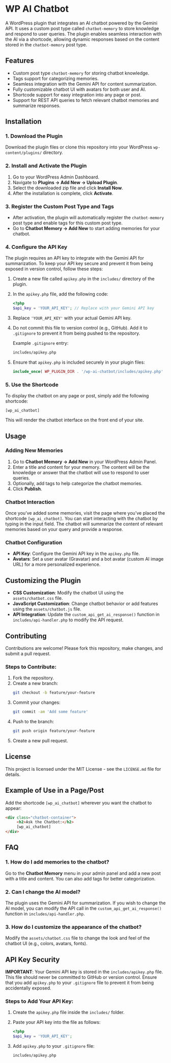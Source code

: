 # WP AI Chatbot

A WordPress plugin that integrates an AI chatbot powered by the Gemini API. It uses a custom post type called `chatbot-memory` to store knowledge and respond to user queries. The plugin enables seamless interaction with the AI via a shortcode, allowing dynamic responses based on the content stored in the `chatbot-memory` post type.

## Features

- Custom post type `chatbot-memory` for storing chatbot knowledge.
- Tags support for categorizing memories.
- Seamless integration with the Gemini API for content summarization.
- Fully customizable chatbot UI with avatars for both user and AI.
- Shortcode support for easy integration into any page or post.
- Support for REST API queries to fetch relevant chatbot memories and summarize responses.

## Installation

### 1. Download the Plugin
Download the plugin files or clone this repository into your WordPress `wp-content/plugins/` directory.

### 2. Install and Activate the Plugin
1. Go to your WordPress Admin Dashboard.
2. Navigate to **Plugins → Add New → Upload Plugin**.
3. Select the downloaded zip file and click **Install Now**.
4. After the installation is complete, click **Activate**.

### 3. Register the Custom Post Type and Tags
- After activation, the plugin will automatically register the `chatbot-memory` post type and enable tags for this custom post type.
- Go to **Chatbot Memory → Add New** to start adding memories for your chatbot.

### 4. Configure the API Key
The plugin requires an API key to integrate with the Gemini API for summarization. To keep your API key secure and prevent it from being exposed in version control, follow these steps:

1. Create a new file called `apikey.php` in the `includes/` directory of the plugin.
2. In the `apikey.php` file, add the following code:

    ```php
    <?php
    $api_key = 'YOUR_API_KEY'; // Replace with your Gemini API key
    ```

3. Replace `'YOUR_API_KEY'` with your actual Gemini API key.
4. Do not commit this file to version control (e.g., GitHub). Add it to `.gitignore` to prevent it from being pushed to the repository.

    Example `.gitignore` entry:
    ```bash
    includes/apikey.php
    ```

5. Ensure that `apikey.php` is included securely in your plugin files:

    ```php
    include_once( WP_PLUGIN_DIR . '/wp-ai-chatbot/includes/apikey.php' );
    ```

### 5. Use the Shortcode
To display the chatbot on any page or post, simply add the following shortcode:

```shortcode
[wp_ai_chatbot]
```

This will render the chatbot interface on the front end of your site.

## Usage

### Adding New Memories
1. Go to **Chatbot Memory → Add New** in your WordPress Admin Panel.
2. Enter a title and content for your memory. The content will be the knowledge or answer that the chatbot will use to respond to user queries.
3. Optionally, add tags to help categorize the chatbot memories.
4. Click **Publish**.

### Chatbot Interaction
Once you’ve added some memories, visit the page where you’ve placed the shortcode `[wp_ai_chatbot]`. You can start interacting with the chatbot by typing in the input field. The chatbot will summarize the content of relevant memories based on your query and provide a response.

### Chatbot Configuration
- **API Key**: Configure the Gemini API key in the `apikey.php` file.
- **Avatars**: Set a user avatar (Gravatar) and a bot avatar (custom AI image URL) for a more personalized experience.

## Customizing the Plugin

- **CSS Customization**: Modify the chatbot UI using the `assets/chatbot.css` file.
- **JavaScript Customization**: Change chatbot behavior or add features using the `assets/chatbot.js` file.
- **API Integration**: Update the `custom_api_get_ai_response()` function in `includes/api-handler.php` to modify the API request.

## Contributing

Contributions are welcome! Please fork this repository, make changes, and submit a pull request.

### Steps to Contribute:
1. Fork the repository.
2. Create a new branch:
    ```bash
    git checkout -b feature/your-feature
    ```
3. Commit your changes:
    ```bash
    git commit -am 'Add some feature'
    ```
4. Push to the branch:
    ```bash
    git push origin feature/your-feature
    ```
5. Create a new pull request.

## License

This project is licensed under the MIT License - see the `LICENSE.md` file for details.

## Example of Use in a Page/Post

Add the shortcode `[wp_ai_chatbot]` wherever you want the chatbot to appear:

```html
<div class="chatbot-container">
     <h2>Ask the Chatbot:</h2>
     [wp_ai_chatbot]
</div>
```

## FAQ

### 1. How do I add memories to the chatbot?
Go to the **Chatbot Memory** menu in your admin panel and add a new post with a title and content. You can also add tags for better categorization.

### 2. Can I change the AI model?
The plugin uses the Gemini API for summarization. If you wish to change the AI model, you can modify the API call in the `custom_api_get_ai_response()` function in `includes/api-handler.php`.

### 3. How do I customize the appearance of the chatbot?
Modify the `assets/chatbot.css` file to change the look and feel of the chatbot UI (e.g., colors, avatars, fonts).

## API Key Security

**IMPORTANT**: Your Gemini API key is stored in the `includes/apikey.php` file. This file should never be committed to GitHub or version control. Ensure that you add `apikey.php` to your `.gitignore` file to prevent it from being accidentally exposed.

### Steps to Add Your API Key:
1. Create the `apikey.php` file inside the `includes/` folder.
2. Paste your API key into the file as follows:

    ```php
    <?php
    $api_key = 'YOUR_API_KEY';
    ```

3. Add `apikey.php` to your `.gitignore` file:

    ```bash
    includes/apikey.php
    ```
